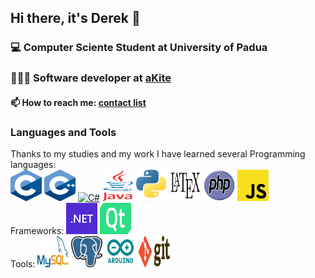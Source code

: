 ## Hi there, it's Derek 👋

<!--
**DerekGusatto02/DerekGusatto02** is a ✨ _special_ ✨ repository because its `README.md` (this file) appears on your GitHub profile.

Here are some ideas to get you started:

- 🔭 I’m currently working on ...
- 🌱 I’m currently learning ...
- 👯 I’m looking to collaborate on ...
- 🤔 I’m looking for help with ...
- 💬 Ask me about ...
- 📫 How to reach me: ...
- 😄 Pronouns: ...
- ⚡ Fun fact: ...
-->

### 💻 Computer Sciente Student at University of Padua
### 👨🏼‍💻 Software developer at [aKite](https://akite.net)

#### 📫 How to reach me: [contact list](https://linktr.ee/derekgusatto)

### Languages and Tools 
Thanks to my studies and my work I have learned several
Programming languages: 
<br>
[<img src="img/c.png" alt="C" width="50" height="50">]()
[<img src="img/c++.png" alt="C++" width="50" height="50">]()
[<img src="img/csharp.png.png" alt="C#" width="50" height="50">]()
[<img src="img/java.png" alt="Java" width="50" height="50">]()
[<img src="img/python.png" alt="Python" width="50" height="50">]()
[<img src="img/latex.png" alt="Latex" width="50" height="50">]()
[<img src="img/php.png" alt="php" width="50" height="50">]()
[<img src="img/js.png" alt="javascript" width="50" height="50">]()
<br>
Frameworks:
[<img src="img/dotnet.png" alt="Dot Net" width="50" height="50">]()
[<img src="img/qt.png" alt="Qt" width="50" height="50">]()
<br>
Tools:
[<img src="img/mysql.png" alt="Dot Net" width="50" height="50">]()
[<img src="img/postgres.png" alt="Qt" width="50" height="50">]()
[<img src="img/arduino.png" alt="Dot Net" width="50" height="50">]()
[<img src="img/git.png" alt="Qt" width="50" height="50">]()
